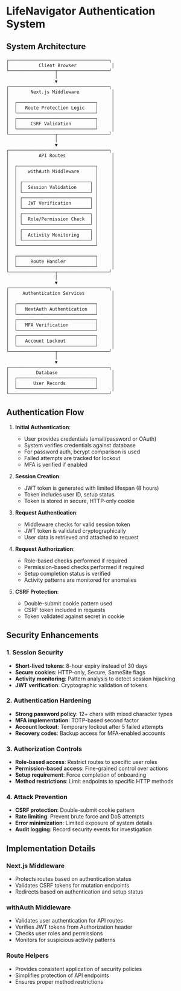# LifeNavigator Authentication System

## System Architecture

```
┌─────────────────────────────────────┐
│           Client Browser             │
└─────────────────┬───────────────────┘
                  │
                  ▼
┌─────────────────────────────────────┐
│        Next.js Middleware            │
│                                      │
│  ┌─────────────────────────────┐     │
│  │   Route Protection Logic    │     │
│  └─────────────────────────────┘     │
│  ┌─────────────────────────────┐     │
│  │     CSRF Validation         │     │
│  └─────────────────────────────┘     │
└─────────────────┬───────────────────┘
                  │
                  ▼
┌─────────────────────────────────────┐
│           API Routes                 │
│                                      │
│  ┌─────────────────────────────┐     │
│  │    withAuth Middleware      │     │
│  │                             │     │
│  │ ┌─────────────────────────┐ │     │
│  │ │  Session Validation     │ │     │
│  │ └─────────────────────────┘ │     │
│  │ ┌─────────────────────────┐ │     │
│  │ │  JWT Verification       │ │     │
│  │ └─────────────────────────┘ │     │
│  │ ┌─────────────────────────┐ │     │
│  │ │  Role/Permission Check  │ │     │
│  │ └─────────────────────────┘ │     │
│  │ ┌─────────────────────────┐ │     │
│  │ │  Activity Monitoring    │ │     │
│  │ └─────────────────────────┘ │     │
│  └─────────────────────────────┘     │
│                                      │
│  ┌─────────────────────────────┐     │
│  │     Route Handler           │     │
│  └─────────────────────────────┘     │
└─────────────────┬───────────────────┘
                  │
                  ▼
┌─────────────────────────────────────┐
│     Authentication Services          │
│                                      │
│  ┌─────────────────────────────┐     │
│  │   NextAuth Authentication   │     │
│  └─────────────────────────────┘     │
│  ┌─────────────────────────────┐     │
│  │   MFA Verification          │     │
│  └─────────────────────────────┘     │
│  ┌─────────────────────────────┐     │
│  │   Account Lockout           │     │
│  └─────────────────────────────┘     │
└─────────────────┬───────────────────┘
                  │
                  ▼
┌─────────────────────────────────────┐
│          Database                    │
│  ┌─────────────────────────────┐     │
│  │      User Records           │     │
│  └─────────────────────────────┘     │
└─────────────────────────────────────┘
```

## Authentication Flow

1. **Initial Authentication**:
   - User provides credentials (email/password or OAuth)
   - System verifies credentials against database
   - For password auth, bcrypt comparison is used
   - Failed attempts are tracked for lockout
   - MFA is verified if enabled

2. **Session Creation**:
   - JWT token is generated with limited lifespan (8 hours)
   - Token includes user ID, setup status
   - Token is stored in secure, HTTP-only cookie

3. **Request Authentication**:
   - Middleware checks for valid session token
   - JWT token is validated cryptographically
   - User data is retrieved and attached to request

4. **Request Authorization**:
   - Role-based checks performed if required
   - Permission-based checks performed if required
   - Setup completion status is verified
   - Activity patterns are monitored for anomalies

5. **CSRF Protection**:
   - Double-submit cookie pattern used
   - CSRF token included in requests
   - Token validated against secret in cookie

## Security Enhancements

### 1. Session Security
- **Short-lived tokens**: 8-hour expiry instead of 30 days
- **Secure cookies**: HTTP-only, Secure, SameSite flags
- **Activity monitoring**: Pattern analysis to detect session hijacking
- **JWT verification**: Cryptographic validation of tokens

### 2. Authentication Hardening
- **Strong password policy**: 12+ chars with mixed character types
- **MFA implementation**: TOTP-based second factor
- **Account lockout**: Temporary lockout after 5 failed attempts
- **Recovery codes**: Backup access for MFA-enabled accounts

### 3. Authorization Controls
- **Role-based access**: Restrict routes to specific user roles
- **Permission-based access**: Fine-grained control over actions
- **Setup requirement**: Force completion of onboarding
- **Method restrictions**: Limit endpoints to specific HTTP methods

### 4. Attack Prevention
- **CSRF protection**: Double-submit cookie pattern
- **Rate limiting**: Prevent brute force and DoS attempts
- **Error minimization**: Limited exposure of system details
- **Audit logging**: Record security events for investigation

## Implementation Details

### Next.js Middleware
- Protects routes based on authentication status
- Validates CSRF tokens for mutation endpoints
- Redirects based on authentication and setup status

### withAuth Middleware
- Validates user authentication for API routes
- Verifies JWT tokens from Authorization header
- Checks user roles and permissions
- Monitors for suspicious activity patterns

### Route Helpers
- Provides consistent application of security policies
- Simplifies protection of API endpoints
- Ensures proper method restrictions
